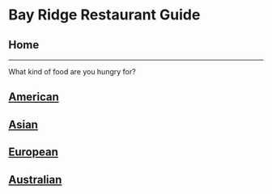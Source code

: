 # Bay Ridge Restaurant Guide
## Home
---
What kind of food are you hungry for?
## [American](american/american.md)
## [Asian](asian/asian.md)
## [European](european/european.md)
## [Australian](australian/australian.md)